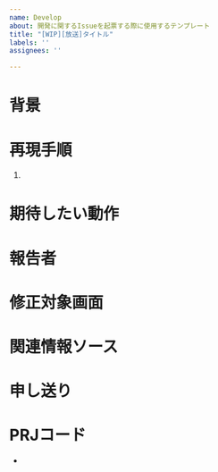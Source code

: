 ```yaml
---
name: Develop
about: 開発に関するIssueを起票する際に使用するテンプレート
title: "[WIP][放送]タイトル"
labels: ''
assignees: ''

---
```


<!-- 詳細は=>のDocbase記事を参照。https://nxt-sys.docbase.io/posts/306734/edit#%E4%B8%8D%E5%85%B7%E5%90%88%E5%AF%BE%E5%BF%9C  -->

<!-- ★☆★☆★☆★☆★☆既存の設計書に影響が出る改修の場合、本Issue作成と同じタイミングでDocbaseを修正すること★☆★☆★☆★☆★☆ -->

# 背景
<!---
- もし下記のような記載事項があれば必要に応じて記述する。(必須ではない)
    - 不具合として対応することになった経緯
    - バグが発生することとなった明確な理由・経緯
-->

# 再現手順
1. 
<!---
- 不具合の再現手順をできるだけ詳細に箇条書きで記述する。
    - 再現手順が確立できていない場合は、事象をわかる範囲で細かく記載する。
- 発生した環境(本番/exam-a/ローカル等)については必ず記載すること
-->

# 期待したい動作
<!---
- 再現手順の手順を踏んだ際に、あるべき動作を記述する。
-->

# 報告者
<!---
- この不具合が誰から持ち込まれたものなのかを記載する。
- また、修正に関して仕様を詰める必要があり、その相手が依頼者と異なる場合、それも記載する。
    - 必要があるけどだれかはわからない場合は、不明と記載してください。
-->

# 修正対象画面
<!---
- 修正対象となる画面。
- 画面がないものに関しては、機能名を記載。
-->

# 関連情報ソース
<!---
- このストーリーと関連する情報のURLとパスを列挙する。
- 例
    - 不具合を報告するJIRAのチケットへのURL
    - 不具合を報告するメールの宛先/受信時刻/件名。
    - 関連するAPI仕様書のURL
-->

# 申し送り
<!---
- 起票者から実装担当者/QA担当者へ、どれだけクリティカルかな修正か、特に気をつけて欲しい点はどこか、またテストとして必要な観点を追記する。
- 実装担当者からQA担当者への申し送りもここに記載する。
-->

# PRJコード
-